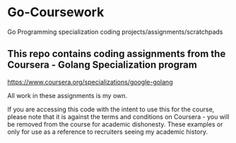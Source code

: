 # Go-Coursework
Go Programming specialization coding projects/assignments/scratchpads

## This repo contains coding assignments from the Coursera - Golang Specialization program
https://www.coursera.org/specializations/google-golang

All work in these assignments is my own. 

If you are accessing this code with the intent to use this for the course, please note that it is against the terms and conditions on Coursera - you will be removed from the course for academic dishonesty. These examples or only for use as a reference to recruiters seeing my academic history. 